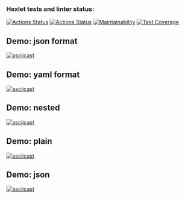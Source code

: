 ### Hexlet tests and linter status:
[![Actions Status](https://github.com/Atty-code/frontend-project-46/workflows/hexlet-check/badge.svg)](https://github.com/Atty-code/frontend-project-46/actions)
[![Actions Status](https://github.com/Atty-code/frontend-project-46/workflows/main-check/badge.svg)](https://github.com/Atty-code/frontend-project-46/actions)
[![Maintainability](https://api.codeclimate.com/v1/badges/2059a93e05ba25d7d8fd/maintainability)](https://codeclimate.com/github/Atty-code/frontend-project-46/maintainability)
[![Test Coverage](https://api.codeclimate.com/v1/badges/2059a93e05ba25d7d8fd/test_coverage)](https://codeclimate.com/github/Atty-code/frontend-project-46/test_coverage)

## Demo: json format
[![asciicast](https://asciinema.org/a/Afrea5BmMEf6jcoVruJ53xO3P.svg)](https://asciinema.org/a/Afrea5BmMEf6jcoVruJ53xO3P)

## Demo: yaml format
[![asciicast](https://asciinema.org/a/N23iCYoAkemq3JV0N5tVctR7m.svg)](https://asciinema.org/a/N23iCYoAkemq3JV0N5tVctR7m)

## Demo: nested
[![asciicast](https://asciinema.org/a/555352.svg)](https://asciinema.org/a/555352)

## Demo: plain
[![asciicast](https://asciinema.org/a/555535.svg)](https://asciinema.org/a/555535)

## Demo: json
[![asciicast](https://asciinema.org/a/555547.svg)](https://asciinema.org/a/555547)